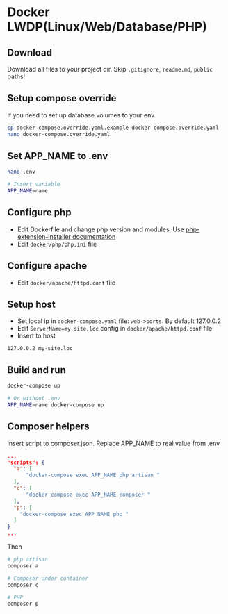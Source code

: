 # Docker LWDP(Linux/Web/Database/PHP)

## Download
Download all files to your project dir. Skip `.gitignore`, `readme.md`, `public` paths!

## Setup compose override
If you need to set up database volumes to your env.
```bash
cp docker-compose.override.yaml.example docker-compose.override.yaml
nano docker-compose.override.yaml
```

## Set APP_NAME to .env
```bash
nano .env

# Insert variable
APP_NAME=name
```

## Configure php
* Edit Dockerfile and change php version and modules. Use [php-extension-installer documentation](https://github.com/mlocati/docker-php-extension-installer)
* Edit `docker/php/php.ini` file

## Configure apache
* Edit `docker/apache/httpd.conf` file

## Setup host
* Set local ip in `docker-compose.yaml` file: `web->ports`. By default 127.0.0.2
* Edit `ServerName=my-site.loc` config in `docker/apache/httpd.conf` file
* Insert to host
```
127.0.0.2 my-site.loc
```

## Build and run
```bash
docker-compose up

# Or without .env
APP_NAME=name docker-compose up
```

## Composer helpers
Insert script to composer.json. Replace APP_NAME to real value from .env
```json
...
"scripts": {
  "a": [
      "docker-compose exec APP_NAME php artisan "
  ],
  "c": [
      "docker-compose exec APP_NAME composer "
  ],
  "p": [
    "docker-compose exec APP_NAME php "
  ]
}
...
```

Then
```bash
# php artisan
composer a

# Composer under container
composer c

# PHP
composer p
```